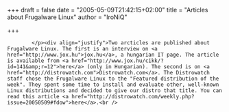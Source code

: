 
+++
draft = false
date = "2005-05-09T21:42:15+02:00"
title = "Articles about Frugalware Linux"
author = "IroNiQ"

+++

            </p><div align="justify">Two arcticles are published about Frugalware Linux. The first is an interview on <a href="http://www.jox.hu">jox.hu</a>, a hungarian IT page. The article is available from <a href="http://www.jox.hu/cikk/?id=141&amp;r=12">here</a> (only in Hungarian). The second is on <a href="http://distrowatch.com">Distrowatch.com</a>. The Distrowatch staff chose the Frugalware Linux to the "Featured distribution of the week". They spent some time to install and evaluate other, well-known Linux distributions and decided to give our distro that title. You can read this article <a href="http://distrowatch.com/weekly.php?issue=20050509#fdow">here</a>.<br />
            
        
